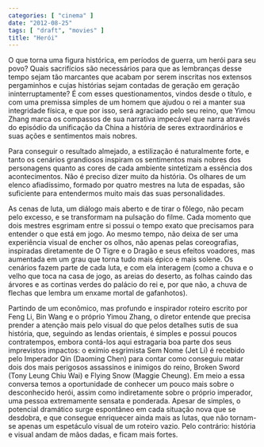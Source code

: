 ```yaml
---
categories: [ "cinema" ]
date: "2012-08-25"
tags: [ "draft", "movies" ]
title: "Herói"
---
```

O que torna uma figura histórica, em períodos de guerra, um herói para
seu povo? Quais sacrifícios são necessários para que as lembranças
desse tempo sejam tão marcantes que acabam por serem inscritas nos
extensos pergaminhos e cujas histórias sejam contadas de geração em
geração ininterruptamente? É com esses questionamentos, vindos desde
o título, e com uma premissa simples de um homem que ajudou o rei a
manter sua integridade física, e que por isso, será agraciado pelo seu
reino, que Yimou Zhang marca os compassos de sua narrativa impecável
que narra através do episódio da unificação da China a história de
seres extraordinários e suas ações e sentimentos mais nobres.

Para conseguir o resultado almejado, a estilização é naturalmente
forte, e tanto os cenários grandiosos inspiram os sentimentos mais nobres
dos personagens quanto as cores de cada ambiente sintetizam a essência
dos acontecimentos. Não é preciso dizer muito da história. Os olhares
de um elenco afiadíssimo, formado por quatro mestres na luta de espadas,
são suficiente para entendermos muito mais das suas personalidades.

As cenas de luta, um diálogo mais aberto e de tirar o fôlego, não
pecam pelo excesso, e se transformam na pulsação do filme. Cada momento
que dois mestres esgrimam entre si possui o tempo exato que precisamos
para entender o que está em jogo. Ao mesmo tempo, não deixa de ser uma
experiência visual de encher os olhos, não apenas pelas coreografias,
inspiradas diretamente de O Tigre e o Dragão e seus efeitos voadores,
mas aumentada em um grau que torna tudo mais épico e mais solene. Os
cenários fazem parte de cada luta, e com ela interagem (como a chuva e
o velho que toca na casa de jogo, as areias do deserto, as folhas caindo
das árvores e as cortinas verdes do palácio do rei e, por que não,
a chuva de flechas que lembra um enxame mortal de gafanhotos).

Partindo de um econômico, mas profundo e inspirador roteiro escrito
por Feng Li, Bin Wang e o próprio Yimou Zhang, o diretor entende que
precisa prender a atenção mais pelo visual do que pelos detalhes sutis
de sua história, que, seguindo as lendas orientais, é simples e possui
poucos contratempos, embora contá-los aqui estragaria boa parte dos seus
imprevistos impactos: o exímio esgrimista Sem Nome (Jet Li) é recebido
pelo Imperador Qin (Daoming Chen) para contar como conseguiu matar dois
dos mais perigosos assassinos e inimigos do reino, Broken Sword (Tony
Leung Chiu Wai) e Flying Snow (Maggie Cheung). Em meio a essa conversa
temos a oportunidade de conhecer um pouco mais sobre o desconhecido
herói, assim como indiretamente sobre o próprio imperador, uma
pessoa extremamente sensata e ponderada. Apesar de simples, o potencial
dramático surge espontâneo em cada situação nova que se desdobra,
e que consegue enriquecer ainda mais as lutas, que não tornam-se apenas
um espetáculo visual de um roteiro vazio. Pelo contrário: história
e visual andam de mãos dadas, e ficam mais fortes.

